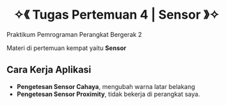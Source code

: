 <h1 align="center">✧《 Tugas Pertemuan 4 | Sensor 》✧</h1>
Praktikum Pemrograman Perangkat Bergerak 2

Materi di pertemuan kempat yaitu <strong>Sensor</strong>

## Cara Kerja Aplikasi
- **Pengetesan Sensor Cahaya**, mengubah warna latar belakang
- **Pengetesan Sensor Proximity**, tidak bekerja di perangkat saya.
